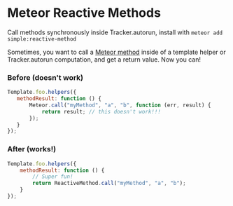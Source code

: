 # Meteor Reactive Methods

Call methods synchronously inside Tracker.autorun, install with `meteor add simple:reactive-method`

Sometimes, you want to call a [Meteor method](http://docs.meteor.com/#/full/meteor_call) inside of a template helper or Tracker.autorun computation, and get a return value. Now you can!

### Before (doesn't work)

```js
Template.foo.helpers({
   methodResult: function () {
       Meteor.call("myMethod", "a", "b", function (err, result) {
           return result; // this doesn't work!!!
       });
   } 
});
```

### After (works!)

```js
Template.foo.helpers({
    methodResult: function () {
        // Super fun!
        return ReactiveMethod.call("myMethod", "a", "b");
    }
});
```